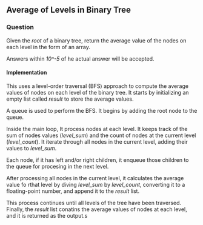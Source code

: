 ## Average of Levels in Binary Tree

### Question

Given the *root* of a binary tree, return the average value of the nodes on each level in the form of an array.

Answers within *10^-5* of he actual answer will be accepted.

#### Implementation

This uses a level-order traversal (BFS) approach to compute the average values of nodes on each level of the binary tree. It starts by initializing an empty list called *result* to store the average values.

A queue is used to perform the BFS. It begins by adding the root node to the queue.

Inside the main loop, It process nodes at each level. It keeps track of the sum of nodes values (*level_sum*) and the count of nodes at the current level (*level_count*). It iterate through all nodes in the current level, adding their values to *level_sum*.

Each node, if it has left and/or right children, it enqueue those children to the queue for procesing in the next level.

After processing all nodes in the current level, it calculates the average value fo rthat level by diving *level_sum* by *level_count*, converting it to a floating-point number, and append it to the *result* list.

This process continues until all levels of the tree have been traversed. Finally, the *result* list conatins the average values of nodes at each level, and it is returned as the output.s
